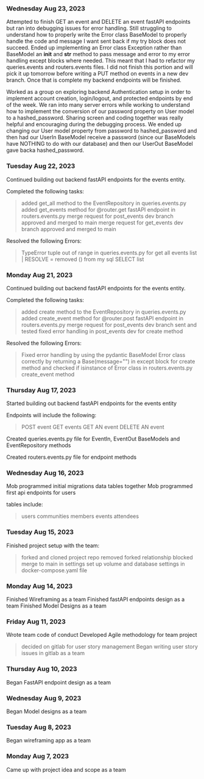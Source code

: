 ### Wednesday Aug 23, 2023

Attempted to finish GET an event and DELETE an event fastAPI endpoints but ran into debugging issues for error handling. Still struggling to understand how to properly write the Error class BaseModel to properly handle the code and message I want sent back if my try block does not succeed. Ended up implementing an Error class Exception rather than BaseModel an __init__ and __str__ method to pass message and error to my error handling except blocks where needed. This meant that I had to refactor my queries.events and routers.events files. I did not finish this portion and will pick it up tomorrow before writing a PUT method on events in a new dev branch. Once that is complete my backend endpoints will be finished.

Worked as a group on exploring backend Authentication setup in order to implement account creation, login/logout, and protected endpoints by end of the week. We ran into many server errors while working to understand how to implement the conversion of our password property on User model to a hashed_password. Sharing screen and coding together was really helpful and encouraging during the debugging process. We ended up changing our User model property from password to hashed_password and then had our UserIn BaseModel receive a password (since our BaseModels have NOTHING to do with our database) and then our UserOut BaseModel gave backa hashed_password.


### Tuesday Aug 22, 2023

Continued building out backend fastAPI endpoints for the events entity.

Completed the following tasks:

> added get_all method to the EventRepository in queries.events.py
> added get_events method for @router.get fastAPI endpoint in routers.events.py
> merge request for post_events dev branch approved and merged to main
> merge request for get_events dev branch approved and merged to main

Resolved the following Errors:

> TypeError tuple out of range in queries.events.py for get all events list | RESOLVE = removed () from  my sql SELECT list

### Monday Aug 21, 2023

Continued building out backend fastAPI endpoints for the events entity.

Completed the following tasks:

> added create method to the EventRepository in queries.events.py
> added create_event method for @router.post fastAPI endpoint in routers.events.py
> merge request for post_events dev branch sent and tested
> fixed error handling in post_events dev for create method

Resolved the following Errors:

> Fixed error handling by using the pydantic BaseModel Error class correctly by returning a
Base(message="") in except block for create method and checked if isinstance of Error class in routers.events.py create_event method

### Thursday Aug 17, 2023

Started building out backend fastAPI endpoints for the events entity

Endpoints will include the following:

> POST event
> GET events
> GET AN event
> DELETE AN event

Created queries.events.py file for EventIn, EventOut BaseModels and EventRepository methods

Created routers.events.py file for endpoint methods

### Wednesday Aug 16, 2023

Mob programmed initial migrations data tables together
Mob programmed first api endpoints for users

tables include:
> users
> communities
> members
> events
> attendees

### Tuesday Aug 15, 2023

Finished project setup with the team:
> forked and cloned project repo
> removed forked relationship
> blocked merge to main in settings
> set up volume and database settings in docker-compose.yaml file

### Monday Aug 14, 2023

Finished Wireframing as a team
Finished fastAPI endpoints design as a team
Finished Model Designs as a team

### Friday Aug 11, 2023

Wrote team code of conduct
Developed Agile methodology for team project
> decided on gitlab for user story management
Began writing user story issues in gitlab as a team

### Thursday Aug 10, 2023

Began FastAPI endpoint design as a team

### Wednesday Aug 9, 2023

Began Model designs as a team

### Tuesday Aug 8, 2023

Began wireframing app as a team

### Monday Aug 7, 2023

Came up with project idea and scope as a team
